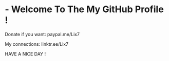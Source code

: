 # - Welcome To The My GitHub Profile !
Donate if you want: paypal.me/Lix7

My connections: linktr.ee/Lix7

HAVE A NICE DAY !

